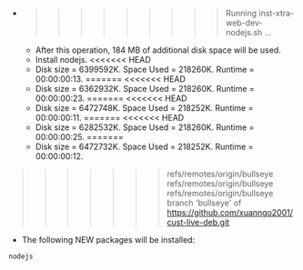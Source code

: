 * >>>>>>>>> Running inst-xtra-web-dev-nodejs.sh ...
  * After this operation, 184 MB of additional disk space will be used.
  * Install nodejs.
<<<<<<< HEAD
  * Disk size = 6399592K. Space Used = 218260K. Runtime = 00:00:00:13.
=======
<<<<<<< HEAD
  * Disk size = 6362932K. Space Used = 218260K. Runtime = 00:00:00:23.
=======
<<<<<<< HEAD
  * Disk size = 6472748K. Space Used = 218252K. Runtime = 00:00:00:11.
=======
<<<<<<< HEAD
  * Disk size = 6282532K. Space Used = 218260K. Runtime = 00:00:00:25.
=======
  * Disk size = 6472732K. Space Used = 218252K. Runtime = 00:00:00:12.
>>>>>>> refs/remotes/origin/bullseye
>>>>>>> refs/remotes/origin/bullseye
>>>>>>> refs/remotes/origin/bullseye
>>>>>>> branch 'bullseye' of https://github.com/xuanngo2001/cust-live-deb.git
  * The following NEW packages will be installed:
  ```bash
nodejs
  ```
